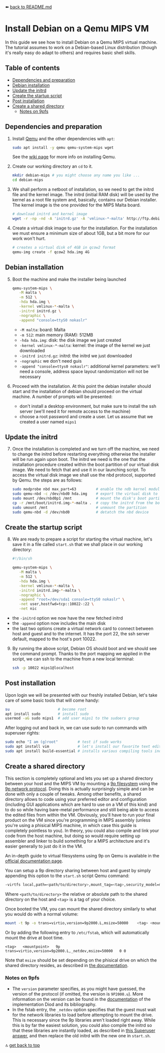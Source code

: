 :arrow_left: [back to README.md](../README.md)


# Install Debian on a Qemu MIPS VM
In this guide we see how to install Debian on a Qemu MIPS virtual machine. The tutorial assumes to work on a Debian-based Linux distribution (though it's really easy do adapt to others) and requires basic shell skills.

## Table of contents
- [Dependencies and preparation](#Dependencies-and-preparation)
- [Debian installation](#Debian-installation)
- [Update the initrd](#Update-the-initrd)
- [Create the startup script](#Create-the-startup-script)
- [Post installation](#Post-installation)
- [Create a shared directory](#Create-a-shared-directory)
	- [Notes on 9pfs](#Notes-on-9pfs)


## Dependencies and preparation
1. Install [Qemu](https://www.qemu.org/) and the other dependencies with `apt`:
   ```sh
   sudo apt install -y qemu qemu-system-mips wget
   ```
   See the [wiki page](https://en.wikibooks.org/wiki/QEMU/Installing_QEMU) for more info on installing Qemu.

2. Create our working directory an `cd` to it.
   ```sh
   mkdir debian-mips # you might choose any name you like ...
   cd debian-mips
   ```

3. We shall perform a netboot of installation, so we need to get the initrd file and the kernel image. The initrd (initial RAM disk) will be used by the kernel as a root file system and, basically, contains our Debian installer. The kernel image is the one provided for the MIPS Malta board.
   ```sh
   # download initrd and kernel image
   wget -r -np -nd -A 'initrd.gz' -A 'vmlinux-*-malta' http://ftp.debian.org/debian/dists/stable/main/installer-mips/current/images/malta/netboot/
   ```

4. Create a virtual disk image to use for the installation. For the installation we must ensure a minimum size of about 1GB, but a bit more for our work won't hurt.
   ```sh
   # creates a virtual disk of 4GB in qcow2 format
   qemu-img create -f qcow2 hda.img 4G
   ```

## Debian installation
5. Boot the machine and make the installer being launched
   ```sh
   qemu-system-mips \
      -M malta \
      -m 512 \
      -hda hda.img \
      -kernel vmlinux-*-malta \
      -initrd initrd.gz \
      -nographic \
      -append "console=ttyS0 nokaslr"
   ```
   - `-M malta`: board: Malta
   - `-m 512`: main memory (RAM): 512MB
   - `-hda hda.img`: disk: the disk image we just created
   - `-kernel vmlinux-*-malta`: kernel: the image of the kernel we just downloaded
   - `-initrd initrd.gz`: initrd: the initrd we just downloaded
   - `-nographic` we don't need guis
   - `-append "console=ttys0 nokaslr"`: additional kernel parameters: we'll need a console, address space layout randomization will not be necessary

6. Proceed with the installation. At this point the debian installer should start and the installation of debian should proceed on the virtual machine. A number of prompts will be presented:
   - don't install a desktop environment, but make sure to install the ssh server (we'll need it for remote access to the machine)
   - choose a root password and create a user. Let us assume that we created a user named `mips1`

## Update the initrd
7. Once the installation is completed and we turn off the machine, we need to change the initrd before restarting everything otherwise the installer will be run again upon boot. The initrd we need is the one that the installation procedure created within the boot partition of our virtual disk image. We need to fetch that and use it in our launching script. To access the virtual disk image we shall use the nbd protocol, supported by Qemu. the steps are as follows:
   ```sh
   sudo modprobe nbd max_part=63         # enable the ndb kernel module on the host, set max partitions number to 63
   sudo qemu-nbd -c /dev/nbd0 hda.img    # export the virtual disk to a nbd device in our local file system
   sudo mount /dev/nbd0p1 /mnt           # mount the disk's boot partition under /mnt so we can access it
   cp -r /mnt/boot/initrd.img-*-malta .  # copy the initrd from the boot partition into the working directory
   sudo umount /mnt                      # unmount the partition
   sudo qemu-nbd -d /dev/nbd0            # detatch the nbd device
   ```

## Create the startup script
8. We are ready to prepare a script for starting the virtual machine, let's save it in a file called `start.sh` that we shall place in our working directory:
   ```sh
   #!/bin/sh

   qemu-system-mips \
      -M malta \
      -m 512 \
      -hda hda.img \
      -kernel vmlinux-*-malta \
      -initrd initrd.img-*-malta \
      -nographic \
      -append "root=/dev/sda1 console=ttyS0 nokaslr" \
      -net user,hostfwd=tcp::10022-:22 \
      -net nic
   ```
- the `-initrd` option we now have the new fetched initrd
- the `-append` option now includes the main disk
- the last two options create a virtual network card to connect between host and guest and to the internet. It has the port 22, the ssh server default, mapped to the host's port 10022.

9. By running the above script, Debian OS should boot and we should see the command prompt. Thanks to the port mapping we applied in the script, we can ssh to the machine from a new local terminal:
   ```bash
   ssh -p 10022 mips1@localhost
   ```


## Post installation
Upon login we will be presented with our freshly installed Debian, let's take care of some basic tools that will come handy:

```sh
su                      # become root
apt install sudo        # install sudo
usermod -aG sudo mips1  # add user mips1 to the sudoers group
```

After logging out and back in, we can use sudo to run commands with superuser rights:
```sh
sudo echo "I am (g)root"         # test if sudo works
sudo apt install vim             # let's install our favorite text editor
sudo apt install build-essential # installs various compiling tools including gcc
```

## Create a shared directory
This section is completely optional and lets you set up a shared directory between your host and the MIPS VM by mounting a [9p filesystem](http://9p.cat-v.org/) using the [9p network protocol](https://en.wikipedia.org/wiki/Plan_9_from_Bell_Labs#9P_protocol). Doing this is actually surprisingly simple and can be done with only a couple of tweaks. Among other benefits, a shared directory allows to code using your preferred editor and configuration (including GUI applications which are hard to use on a VM of this kind) and to do so while having bare-metal performance and still being able to access the edited files from within the VM. Obviously, you'll have to run your final product on the VM since you're programming in MIPS assembly (unless you're using a phisical MIPS machine, in which case this guide is completely pointless to you). In theory, you could also compile and link your code from the host machine, but doing so would require setting up assembler and linker to build something for a MIPS architecture and it's easier generally to just do it in the VM.

An in-depth guide to virtual filesystems using 9p on Qemu is available in the [official documentation page](https://wiki.qemu.org/Documentation/9psetup).

You can setup a 9p directory sharing between host and guest by simply appending this option to the `start.sh` script Qemu command:
```sh
-virtfs local,path=<path/to/directory>,mount_tag=<tag>,security_model=mapped-xattr
```
Where `<path/to/directory>` the relative or absolute path to the shared directory on the host and `<tag>` is a tag of your choice.

Once booted the VM, you can mount the shared directory similarly to what you would do with a normal volume:
```sh
mount -t 9p -o trans=virtio,version=9p2000.L,msize=50000    <tag> <mountpoint>
```

Or by adding the following entry to `/etc/fstab`, which will automatically mount the drive at boot time.
```fstab
<tag>   <mountpoint>   9p   trans=virtio,version=9p2000.L,_netdev,msize=50000   0 0
```

Note that `msize` should be set depending on the phisical drive on which the shared directory resides, as described in [the documentation](https://wiki.qemu.org/Documentation/9psetup#msize).


### Notes on 9pfs
- The `version` parameter specifies, as you might have guessed, the version of the protocol (if omitted, the version is `9P2000.u`). More information on the version can be found in the [documentation](https://github.com/chaos/diod/blob/master/protocol.md) of the implementation Diod and its bibliography.
- In the fstab entry, the `_netdev` option specifies that the guest must wait for the network libraries to load before attempting to mount the drive. This is necessary since the 9p libraries aren't loaded right away. While this is by far the easiest solution, you could also compile the initrd so that these libraries are instantly loaded, as described in [this Superuser answer](https://superuser.com/a/536352), and then replace the old initrd with the new one in `start.sh`.



:top: [get back to top](#Install-Debian-on-a-Qemu-MIPS-VM)
